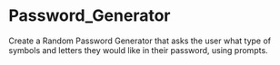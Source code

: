 # Password_Generator
Create a Random Password Generator that asks the user what type of symbols and letters they would like in their password, using prompts. 